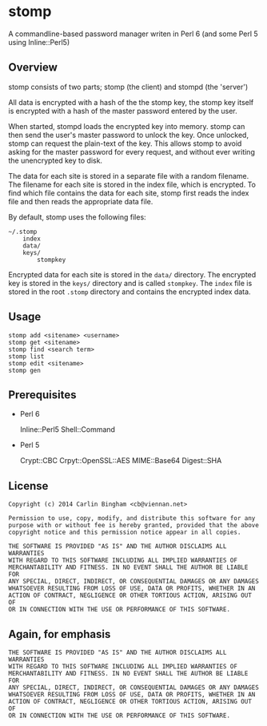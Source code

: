 # stomp #

A commandline-based password manager writen in Perl 6 (and some Perl 5 using Inline::Perl5)

## Overview ##

stomp consists of two parts; stomp (the client) and stompd (the 'server')

All data is encrypted with a hash of the the stomp key, the stomp key itself
is encrypted with a hash of the master password entered by the user.

When started, stompd loads the encrypted key into memory. stomp can then send
the user's master password to unlock the key. Once unlocked, stomp can request
the plain-text of the key. This allows stomp to avoid asking for the master
password for every request, and without ever writing the unencrypted key to
disk.

The data for each site is stored in a separate file with a random filename. The
filename for each site is stored in the index file, which is encrypted. To find
which file contains the data for each site, stomp first reads the index file and
then reads the appropriate data file.

By default, stomp uses the following files:

    ~/.stomp
        index
        data/
        keys/
            stompkey

Encrypted data for each site is stored in the `data/` directory. The encrypted 
key is stored in the `keys/` directory and is called `stompkey`. The `index`
file is stored in the root `.stomp` directory and contains the encrypted index
data.

## Usage ##

    stomp add <sitename> <username>
    stomp get <sitename>
    stomp find <search term>
    stomp list
    stomp edit <sitename>
    stomp gen

## Prerequisites ##

 - Perl 6

    Inline::Perl5
    Shell::Command

 - Perl 5

    Crypt::CBC
    Crpyt::OpenSSL::AES
    MIME::Base64
    Digest::SHA

## License ##

    Copyright (c) 2014 Carlin Bingham <cb@viennan.net>

    Permission to use, copy, modify, and distribute this software for any
    purpose with or without fee is hereby granted, provided that the above
    copyright notice and this permission notice appear in all copies.

    THE SOFTWARE IS PROVIDED "AS IS" AND THE AUTHOR DISCLAIMS ALL WARRANTIES
    WITH REGARD TO THIS SOFTWARE INCLUDING ALL IMPLIED WARRANTIES OF
    MERCHANTABILITY AND FITNESS. IN NO EVENT SHALL THE AUTHOR BE LIABLE FOR
    ANY SPECIAL, DIRECT, INDIRECT, OR CONSEQUENTIAL DAMAGES OR ANY DAMAGES
    WHATSOEVER RESULTING FROM LOSS OF USE, DATA OR PROFITS, WHETHER IN AN
    ACTION OF CONTRACT, NEGLIGENCE OR OTHER TORTIOUS ACTION, ARISING OUT OF
    OR IN CONNECTION WITH THE USE OR PERFORMANCE OF THIS SOFTWARE.

## Again, for emphasis ##

    THE SOFTWARE IS PROVIDED "AS IS" AND THE AUTHOR DISCLAIMS ALL WARRANTIES
    WITH REGARD TO THIS SOFTWARE INCLUDING ALL IMPLIED WARRANTIES OF
    MERCHANTABILITY AND FITNESS. IN NO EVENT SHALL THE AUTHOR BE LIABLE FOR
    ANY SPECIAL, DIRECT, INDIRECT, OR CONSEQUENTIAL DAMAGES OR ANY DAMAGES
    WHATSOEVER RESULTING FROM LOSS OF USE, DATA OR PROFITS, WHETHER IN AN
    ACTION OF CONTRACT, NEGLIGENCE OR OTHER TORTIOUS ACTION, ARISING OUT OF
    OR IN CONNECTION WITH THE USE OR PERFORMANCE OF THIS SOFTWARE.
